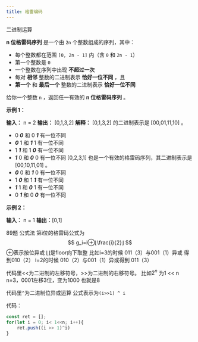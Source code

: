 ```yaml
---
title: 格雷编码
---
```

二进制运算

**n 位格雷码序列** 是一个由 `2n` 个整数组成的序列，其中：

- 每个整数都在范围 `[0, 2n - 1]` 内（含 `0` 和 `2n - 1`）
- 第一个整数是 `0`
- 一个整数在序列中出现 **不超过一次**
- 每对 **相邻** 整数的二进制表示 **恰好一位不同** ，且
- **第一个** 和 **最后一个** 整数的二进制表示 **恰好一位不同**

给你一个整数 `n` ，返回任一有效的 **n 位格雷码序列** 。

**示例 1：**

**输入：** n = 2
**输出：** [0,1,3,2]
**解释：**
[0,1,3,2] 的二进制表示是 [00,01,11,10] 。
- 0 **_0_** 和 0 _**1**_ 有一位不同
- _**0**_ 1 和 _**1**_ 1 有一位不同
- 1 _**1**_ 和 1 _**0**_ 有一位不同
- _**1**_ 0 和 _**0**_ 0 有一位不同
[0,2,3,1] 也是一个有效的格雷码序列，其二进制表示是 [00,10,11,01] 。
- _**0**_ 0 和 _**1**_ 0 有一位不同
- 1 _**0**_ 和 1 _**1**_ 有一位不同
- _**1**_ 1 和 _**0**_ 1 有一位不同
- 0 _**1**_ 和 0 _**0**_ 有一位不同

**示例 2：**

**输入：** n = 1
**输出：**[0,1]

89题
公式法
第i位的格雷码公式为
$$
g_i​=i⊕⌊\frac{i}{2}​⌋
$$
$⊕$表示按位异或
$⌊​⌋$是floor向下取整
比如i=3的时候 011（3）与001（1）异或 得到010（2）
i=2的时候  010（2）与001（1）异或得到 011（3）

代码里<<为二进制的左移符号，>>为二进制的右移符号。
比如$2^n$ 为1 << n
n=3，0001左移3位，变为1000 也就是8

代码里`^`为二进制位异或运算
公式表示为`(i>>1) ^ i`

代码：
```js
const ret = [];
for(let i = 0; i< 1<<n; i++){
	ret.push((i >> 1)^i)
}
```